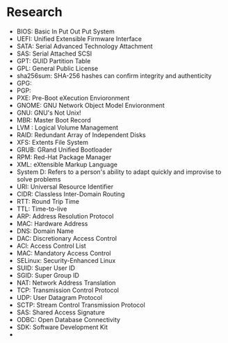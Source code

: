 # Research

- BIOS: Basic In Put Out Put System
- UEFI: Unified Extensible Firmware Interface
- SATA: Serial Advanced Technology Attachment
- SAS: Serial Attached SCSI
- GPT: GUID Partition Table
- GPL: General Public License
- sha256sum: SHA-256 hashes can confirm integrity and authenticity
- GPG:
- PGP:
- PXE: Pre-Boot eXecution Envioronment
- GNOME: GNU Network Object Model Envioronment
- GNU: GNU's Not Unix!
- MBR: Master Boot Record
- LVM : Logical Volume Management
- RAID: Redundant Array of Independent Disks
- XFS: Extents File System
- GRUB: GRand Unified Bootloader
- RPM: Red-Hat Package Manager
- XML: eXtensible Markup Language
- System D: Refers to a person's ability to adapt quickly and improvise to solve problems  
- URI: Universal Resource Identifier
- CIDR: Classless Inter-Domain Routing
- RTT: Round Trip Time
- TTL: Time-to-live
- ARP: Address Resolution Protocol
- MAC: Hardware Address
- DNS: Domain Name
- DAC: Discretionary Access Control
- ACl: Access Control List
- MAC: Mandatory Access Control
- SELinux: Security-Enhanced Linux
- SUID: Super User ID
- SGID: Super Group ID
- NAT: Network Address Translation
- TCP: Transmission Control Protocol
- UDP: User Datagram Protocol
- SCTP: Stream Control Transmission Protocol
- SAS: Shared Access Signature
- ODBC: Open Database Connectivity
- SDK: Software Development Kit
- 
